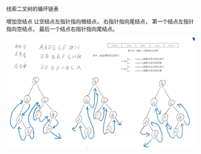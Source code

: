 <!--
 * @Author: D_bxg
 * @Date: 2021-10-07 10:15:25
 * @LastEditors: D_bxg
 * @LastEditTime: 2021-12-13 20:02:43
 * @Description: file content
 * @FilePath: \data-structures-and-algorithms\c\2 Tree\2.1 BinaryTree\2.1.3 ThreadBinaryTree\README.md
-->
线索二叉树的循环链表

增加空结点
让空结点左指针指向根结点，
右指针指向尾结点，
第一个结点左指针指向空结点，
最后一个结点右指针指向尾结点。

![](image/1.jpg)